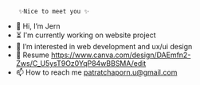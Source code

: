         ✨Nice to meet you ✨
 - 👋 Hi, I’m Jern
 - ⏳ I'm currently working on website project      
 - 👀 I’m interested in web development and ux/ui design
 - 🎉 Resume https://www.canva.com/design/DAEmfn2-Zws/C_U5ysT9Oz0YqP84wBBSMA/edit
 - 📫 How to reach me patratchaporn.u@gmail.com 


<!---
Paratchaporn/Paratchaporn is a ✨ special ✨ repository because its `README.md` (this file) appears on your GitHub profile.
You can click the Preview link to take a look at your changes.
--->
